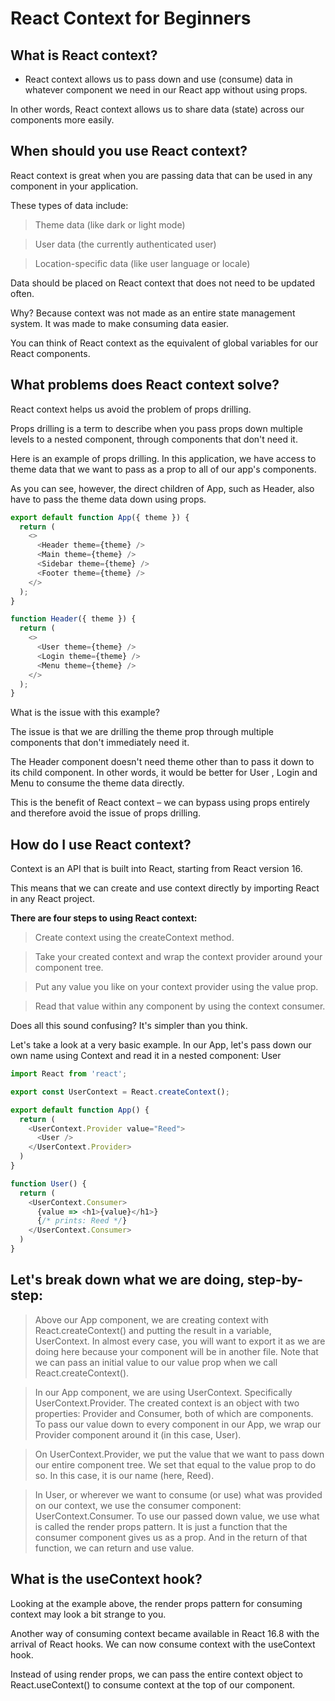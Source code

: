 # React Context for Beginners

## What is React context?

* React context allows us to pass down and use (consume) data in whatever component we need in our React app without using props.

In other words, React context allows us to share data (state) across our components more easily.

## When should you use React context?
React context is great when you are passing data that can be used in any component in your application.

These types of data include:

> Theme data (like dark or light mode)

> User data (the currently authenticated user)

> Location-specific data (like user language or locale)

Data should be placed on React context that does not need to be updated often.

Why? Because context was not made as an entire state management system. It was made to make consuming data easier.

You can think of React context as the equivalent of global variables for our React components.


## What problems does React context solve?

React context helps us avoid the problem of props drilling.

Props drilling is a term to describe when you pass props down multiple levels to a nested component, through components that don't need it.

Here is an example of props drilling. In this application, we have access to theme data that we want to pass as a prop to all of our app's components.

As you can see, however, the direct children of App, such as Header, also have to pass the theme data down using props.

```javascript
export default function App({ theme }) {
  return (
    <>
      <Header theme={theme} />
      <Main theme={theme} />
      <Sidebar theme={theme} />
      <Footer theme={theme} />
    </>
  );
}

function Header({ theme }) {
  return (
    <>
      <User theme={theme} />
      <Login theme={theme} />
      <Menu theme={theme} />
    </>
  );
}
```

What is the issue with this example?

The issue is that we are drilling the theme prop through multiple components that don't immediately need it.

The Header component doesn't need theme other than to pass it down to its child component. In other words, it would be better for User , Login and Menu to consume the theme data directly.

This is the benefit of React context – we can bypass using props entirely and therefore avoid the issue of props drilling.

## How do I use React context?
Context is an API that is built into React, starting from React version 16.

This means that we can create and use context directly by importing React in any React project.

**There are four steps to using React context:**

> Create context using the createContext method.

> Take your created context and wrap the context provider around your component tree.

> Put any value you like on your context provider using the value prop.

> Read that value within any component by using the context consumer.

Does all this sound confusing? It's simpler than you think.

Let's take a look at a very basic example. In our App, let's pass down our own name using Context and read it in a nested component: User

```javascript
import React from 'react';

export const UserContext = React.createContext();

export default function App() {
  return (
    <UserContext.Provider value="Reed">
      <User />
    </UserContext.Provider>
  )
}

function User() {
  return (
    <UserContext.Consumer>
      {value => <h1>{value}</h1>} 
      {/* prints: Reed */}
    </UserContext.Consumer>
  )
}
```


## Let's break down what we are doing, step-by-step:

> Above our App component, we are creating context with React.createContext() and putting the result in a variable, UserContext. In almost every case, you will want to export it as we are doing here because your component will be in another file. Note that we can pass an initial value to our value prop when we call React.createContext().

> In our App component, we are using UserContext. Specifically UserContext.Provider. The created context is an object with two properties: Provider and Consumer, both of which are components. To pass our value down to every component in our App, we wrap our Provider component around it (in this case, User).

> On UserContext.Provider, we put the value that we want to pass down our entire component tree. We set that equal to the value prop to do so. In this case, it is our name (here, Reed).

> In User, or wherever we want to consume (or use) what was provided on our context, we use the consumer component: UserContext.Consumer. To use our passed down value, we use what is called the render props pattern. It is just a function that the consumer component gives us as a prop. And in the return of that function, we can return and use value.

## What is the useContext hook?
Looking at the example above, the render props pattern for consuming context may look a bit strange to you.

Another way of consuming context became available in React 16.8 with the arrival of React hooks. We can now consume context with the useContext hook.

Instead of using render props, we can pass the entire context object to React.useContext() to consume context at the top of our component.
